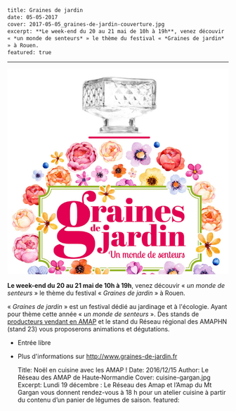     title: Graines de jardin
    date: 05-05-2017
    cover: 2017-05-05_graines-de-jardin-couverture.jpg
    excerpt: **Le week-end du 20 au 21 mai de 10h à 19h**, venez découvir « *un monde de senteurs* » le thème du festival « *Graines de jardin* » à Rouen.
    featured: true
---

![Visuel Graine de Jardin 2017](images/2017-05-05_graines-de-jardin.jpg)

**Le week-end du 20 au 21 mai de 10h à 19h**, venez découvir « *un monde de senteurs* » le thème du festival « *Graines de jardin* » à Rouen.

« *Graines de jardin* » est un festival dédié au jardinage et à l'écologie. Ayant pour thème cette année « *un monde de senteurs* ». Des stands de [producteurs vendant en AMAP](http://reseau-amap-hn.com/les-producteurs-en-amap) et le stand du Réseau régional des AMAPHN (stand 23) vous proposerons animations et dégutations.

 - Entrée libre
 - Plus d'informations sur <http://www.graines-de-jardin.fr>
 
 
     Title: Noël en cuisine avec les AMAP ! 
    Date: 2016/12/15
    Author: Le Réseau des AMAP de Haute&#x2011;Normandie
    Cover: cuisine-gargan.jpg
    Excerpt: Lundi 19 décembre : Le Réseau des Amap et l’Amap du Mt Gargan vous donnent rendez-vous à 18 h pour un atelier cuisine à partir du contenu d’un panier de légumes de saison.
    featured: